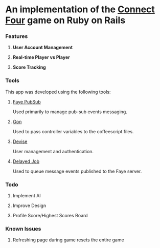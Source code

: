 # **An implementation of the [Connect Four](http://en.wikipedia.org/wiki/Connect_Four) game on Ruby on Rails**

### Features

1. **User Account Management**

2. **Real-time Player vs Player**

3. **Score Tracking**


### Tools

This app was developed using the following tools:

1. [Faye PubSub](http://faye.jcoglan.com/)

   Used primarily to manage pub-sub events messaging.

2. [Gon](https://github.com/gazay/gon)

   Used to pass controller variables to the coffeescript files.

3. [Devise](https://github.com/plataformatec/devise)

   User management and authentication.

4. [Delayed Job](https://github.com/collectiveidea/delayed_job_active_record)

   Used to queue message events published to the Faye server.


### Todo

1. Implement AI

2. Improve Design

3. Profile Score/Highest Scores Board



### Known Issues

1. Refreshing page during game resets the entire game
